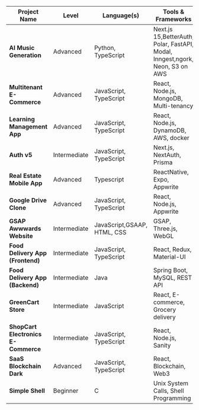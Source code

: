 | Project Name                        | Level        | Language(s)            | Tools & Frameworks                     | Repository Link                                                       | Live Demo                                                  |
| ----------------------------------- | ------------ | ---------------------- | -------------------------------------- | --------------------------------------------------------------------- | ---------------------------------------------------------- |
| **AI Music Generation**         | Advanced     | Python, TypeScript | Next.js 15,BetterAuth, Polar, FastAPI, Modal, Inngest,ngork, Neon, S3 on AWS  | [🔗 Repo](https://github.com/CANDELY001/ai_music_generation.git)      | [🔗 View](https://ai-music-generation-one.vercel.app)  |
| **Multitenant E-Commerce**          | Advanced     | JavaScript, TypeScript | React, Node.js, MongoDB, Multi-tenancy | [🔗 Repo](https://github.com/CANDELY001/multitenant-ecommerce)        | [View](https://multitenant-ecommerce-eta.vercel.app)       |
| **Learning Management App**         | Advanced     | JavaScript, TypeScript | React, Node.js, DynamoDB, AWS, docker  | [🔗 Repo](https://github.com/CANDELY001/learning-management-app)      | [🔗 View](https://learning-management-app-six.vercel.app)  |
| **Auth v5**                         | Intermediate | JavaScript, TypeScript | Next.js, NextAuth, Prisma              | [🔗 Repo](https://github.com/CANDELY001/auth_v5)                      | [🔗 View](https://auth-v5-wheat.vercel.app)                |
| **Real Estate Mobile App**          | Advanced     | Typescript             | ReactNative, Expo, Appwrite            | [🔗 Repo](https://github.com/CANDELY001/Real_Estate_mobile_app)       | � Mobile App                                               |
| **Google Drive Clone**              | Advanced     | JavaScript, TypeScript | React, Node.js, Appwrite               | [🔗 Repo](https://github.com/CANDELY001/Google-Drive-Clone)           | [🔗 View](https://google-drive-clone-six-beryl.vercel.app) |
| **GSAP Awwwards Website**           | Intermediate | JavaScript,GSAAP, HTML, CSS  | GSAP, Three.js, WebGL                  | [🔗 Repo](https://github.com/CANDELY001/GSAP-Awwwards-Website)        | [🔗 View](https://gsap-awwwards-website-nu.vercel.app)     |
| **Food Delivery App (Frontend)**    | Intermediate | JavaScript, TypeScript | React, Redux, Material-UI              | [🔗 Repo](https://github.com/CANDELY001/Food_Delivery-App)            | 🚧 In Development                                          |
| **Food Delivery App (Backend)**     | Intermediate | Java                   | Spring Boot, MySQL, REST API           | [🔗 Repo](https://github.com/CANDELY001/food_delivery_app_springboot) | 🌐 API Server                                              |
| **GreenCart Store**                 | Intermediate | JavaScript             | React, E-commerce, Grocery delivery    | [🔗 Repo](https://github.com/CANDELY001/greencart-store)              | [🔗 View](https://greencart-store-six.vercel.app)          |
| **ShopCart Electronics E-Commerce** | Intermediate | JavaScript, TypeScript | React, Node.js, Sanity                 | [🔗 Repo](https://github.com/CANDELY001/shopcart-ecommerce)           | [🔗 View](https://shopcart-ecommerce-zeta.vercel.app)      |
| **SaaS Blockchain Dark**            | Advanced     | JavaScript, TypeScript | React, Blockchain, Web3                | [� Repo](https://github.com/CANDELY001/saas-blockchain-dark)          | [🔗 View](https://saas-blockchain-dark.netlify.app)        |
| **Simple Shell**                    | Beginner     | C                      | Unix System Calls, Shell Programming   | [� Repo](https://github.com/CANDELY001/simple_shell)                  | 💻 Terminal App                                            |
